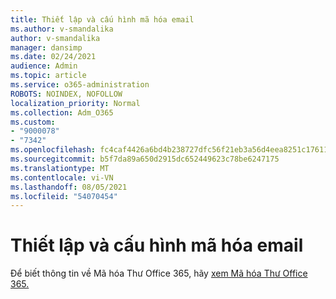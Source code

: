 ```yaml
---
title: Thiết lập và cấu hình mã hóa email
ms.author: v-smandalika
author: v-smandalika
manager: dansimp
ms.date: 02/24/2021
audience: Admin
ms.topic: article
ms.service: o365-administration
ROBOTS: NOINDEX, NOFOLLOW
localization_priority: Normal
ms.collection: Adm_O365
ms.custom:
- "9000078"
- "7342"
ms.openlocfilehash: fc4caf4426a6bd4b238727dfc56f21eb3a56d4eea8251c17611ea430e1a9ce05
ms.sourcegitcommit: b5f7da89a650d2915dc652449623c78be6247175
ms.translationtype: MT
ms.contentlocale: vi-VN
ms.lasthandoff: 08/05/2021
ms.locfileid: "54070454"
---
```

# <a name="set-up-and-configure-email-encryption"></a>Thiết lập và cấu hình mã hóa email

Để biết thông tin về Mã hóa Thư Office 365, hãy [xem Mã hóa Thư Office 365.](https://docs.microsoft.com/microsoft-365/compliance/ome)

